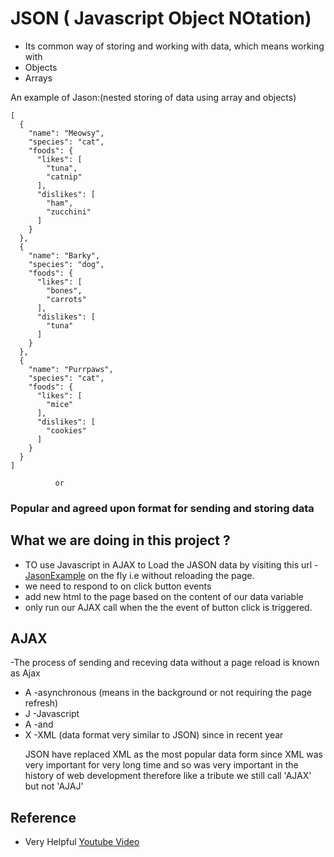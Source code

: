 # JSON ( Javascript Object NOtation)
- Its common way of storing and working with data, which means working with
- Objects
- Arrays

An example of Jason:(nested storing of data using array and objects)
```
[
  {
    "name": "Meowsy",
    "species": "cat",
    "foods": {
      "likes": [
        "tuna",
        "catnip"
      ],
      "dislikes": [
        "ham",
        "zucchini"
      ]
    }
  },
  {
    "name": "Barky",
    "species": "dog",
    "foods": {
      "likes": [
        "bones",
        "carrots"
      ],
      "dislikes": [
        "tuna"
      ]
    }
  },
  {
    "name": "Purrpaws",
    "species": "cat",
    "foods": {
      "likes": [
        "mice"
      ],
      "dislikes": [
        "cookies"
      ]
    }
  }
]
  ```
              or

### Popular and agreed upon format for sending and storing data

## What we are doing in this project ?
- TO use Javascript in AJAX to Load the JASON data by visiting this url -
[JasonExample](https://learnwebcode.github.io/json-example/animals-1.json) on the fly i.e without reloading the page.
- we need to respond to on click button events
- add new html to the page based on the content of our data variable
- only run our AJAX call when the the event of button click is triggered.

## AJAX
 -The process of sending and receving data without a page reload is known as Ajax

- A -asynchronous (means in the background or not requiring the page refresh)
- J -Javascript
- A -and
- X -XML (data format very similar to JSON) since in recent year <P>JSON have replaced XML as the most popular data form since XML was very important for very long time and so was very important in the history of web development therefore like a tribute we still call 'AJAX' but not 'AJAJ' </P>

## Reference
- Very Helpful
[Youtube Video](https://www.youtube.com/watch?v=rJesac0_Ftw)
